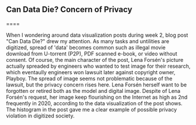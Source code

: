 ## Can Data Die? Concern of Privacy
====

When I wondering around data visualization posts during week 2, blog post "Can Data Die?" drew my attention. As many tasks and untilities are digitized, spread of 'data' becomes common such as illegal movie download from U-torrent (P2P), PDF scanned e-book, or video without consent. Of course, the main character of the post, Lena Forsén's picture actually spreaded by engineers who wanted to test image for their research, which eventaully engineers won lawsuit later against copyright owner, Playboy. The spread of image seems not problematic because of the lawsuit, but the privacy concern rises here. Lena Forsén herself want to be forgotten or retired both as the model and digital image. Despite of Lena Forsén's request, her image keep flourishing on the Internet as high as 2nd frequently in 2020, according to the data visualization of the post shows. The histogram in the post gave me a clear example of possible privacy violation in digitized society.
